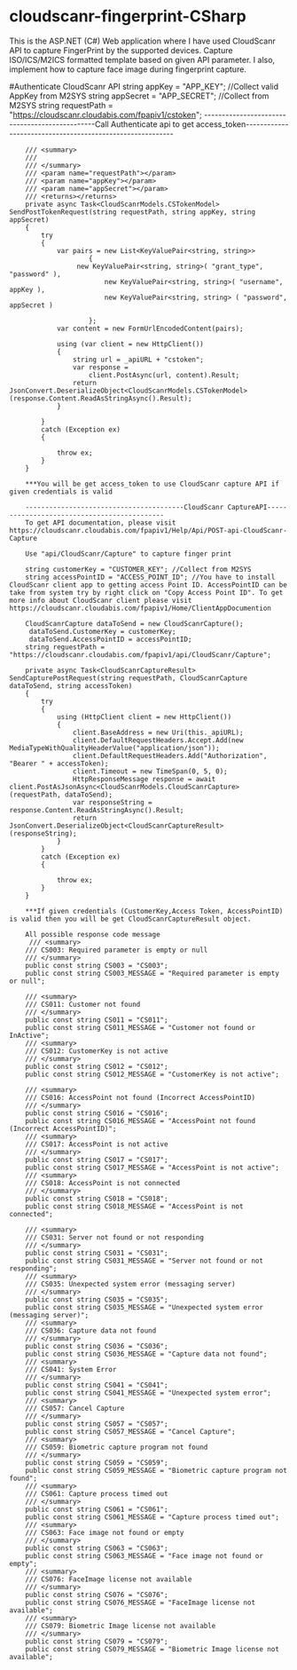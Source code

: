# cloudscanr-fingerprint-CSharp
This is the  ASP.NET (C#) Web application where I have used CloudScanr API to capture FingerPrint by the supported devices. Capture ISO/ICS/M2ICS formatted template based on given API parameter. I also, implement how to capture face image during fingerprint capture.

#Authenticate CloudScanr API
string appKey = "APP_KEY";  //Collect valid AppKey from M2SYS
string appSecret = "APP_SECRET"; //Collect from M2SYS
string requestPath = "https://cloudscanr.cloudabis.com/fpapiv1/cstoken";
      -----------------------------------------------Call Authenticate api to get access_token----------------------------------------------------------

        /// <summary>
        /// 
        /// </summary>
        /// <param name="requestPath"></param>
        /// <param name="appKey"></param>
        /// <param name="appSecret"></param>
        /// <returns></returns>
        private async Task<CloudScanrModels.CSTokenModel> SendPostTokenRequest(string requestPath, string appKey, string appSecret)
        {
            try
            {
                var pairs = new List<KeyValuePair<string, string>>
                        {
                     new KeyValuePair<string, string>( "grant_type", "password" ),
                            new KeyValuePair<string, string>( "username", appKey ),
                            new KeyValuePair<string, string> ( "password", appSecret )

                        };
                var content = new FormUrlEncodedContent(pairs);

                using (var client = new HttpClient())
                {
                    string url = _apiURL + "cstoken";
                    var response =
                        client.PostAsync(url, content).Result;
                    return JsonConvert.DeserializeObject<CloudScanrModels.CSTokenModel>(response.Content.ReadAsStringAsync().Result);
                }

            }
            catch (Exception ex)
            {

                throw ex;
            }
        }
		
		***You will be get access_token to use CloudScanr capture API if given credentials is valid
		
		----------------------------------------CloudScanr CaptureAPI--------------------------------------------
		To get API documentation, please visit https://cloudscanr.cloudabis.com/fpapiv1/Help/Api/POST-api-CloudScanr-Capture
		
		Use "api/CloudScanr/Capture" to capture finger print
		
		string customerKey = "CUSTOMER_KEY"; //Collect from M2SYS
		string accessPointID = "ACCESS_POINT_ID"; //You have to install CloudScanr client app to getting access Point ID. AccessPointID can be take from system try by right click on "Copy Access Point ID". To get more info about CloudScanr client please visit  https://cloudscanr.cloudabis.com/fpapiv1/Home/ClientAppDocumention
		
		CloudScanrCapture dataToSend = new CloudScanrCapture();
		 dataToSend.CustomerKey = customerKey;
		 dataToSend.AccessPointID = accessPointID;
		string reguestPath = "https://cloudscanr.cloudabis.com/fpapiv1/api/CloudScanr/Capture";
		
		private async Task<CloudScanrCaptureResult> SendCapturePostRequest(string requestPath, CloudScanrCapture dataToSend, string accessToken)
        {
            try
            {
                using (HttpClient client = new HttpClient())
                {
                    client.BaseAddress = new Uri(this._apiURL);
                    client.DefaultRequestHeaders.Accept.Add(new MediaTypeWithQualityHeaderValue("application/json"));
                    client.DefaultRequestHeaders.Add("Authorization", "Bearer " + accessToken);
                    client.Timeout = new TimeSpan(0, 5, 0);
                    HttpResponseMessage response = await client.PostAsJsonAsync<CloudScanrModels.CloudScanrCapture>(requestPath, dataToSend);
                    var responseString = response.Content.ReadAsStringAsync().Result;
                    return JsonConvert.DeserializeObject<CloudScanrCaptureResult>(responseString);
                }
            }
            catch (Exception ex)
            {

                throw ex;
            }
        }	
		
		***If given credentials (CustomerKey,Access Token, AccessPointID) is valid then you will be get CloudScanrCaptureResult object.
		
		All possible response code message
		 /// <summary>
        /// CS003: Required parameter is empty or null
        /// </summary>
        public const string CS003 = "CS003";
        public const string CS003_MESSAGE = "Required parameter is empty or null";

        /// <summary>
        /// CS011: Customer not found
        /// </summary>
        public const string CS011 = "CS011";
        public const string CS011_MESSAGE = "Customer not found or InActive";
        /// <summary>
        /// CS012: CustomerKey is not active
        /// </summary>
        public const string CS012 = "CS012";
        public const string CS012_MESSAGE = "CustomerKey is not active";

        /// <summary>
        /// CS016: AccessPoint not found (Incorrect AccessPointID)
        /// </summary>
        public const string CS016 = "CS016";
        public const string CS016_MESSAGE = "AccessPoint not found (Incorrect AccessPointID)";
        /// <summary>
        /// CS017: AccessPoint is not active
        /// </summary>
        public const string CS017 = "CS017";
        public const string CS017_MESSAGE = "AccessPoint is not active";
        /// <summary>
        /// CS018: AccessPoint is not connected
        /// </summary>
        public const string CS018 = "CS018";
        public const string CS018_MESSAGE = "AccessPoint is not connected";

        /// <summary>
        /// CS031: Server not found or not responding
        /// </summary>
        public const string CS031 = "CS031";
        public const string CS031_MESSAGE = "Server not found or not responding";
        /// <summary>
        /// CS035: Unexpected system error (messaging server)
        /// </summary>
        public const string CS035 = "CS035";
        public const string CS035_MESSAGE = "Unexpected system error (messaging server)";
        /// <summary>
        /// CS036: Capture data not found
        /// </summary>
        public const string CS036 = "CS036";
        public const string CS036_MESSAGE = "Capture data not found";
        /// <summary>
        /// CS041: System Error
        /// </summary>
        public const string CS041 = "CS041";
        public const string CS041_MESSAGE = "Unexpected system error";
        /// <summary>
        /// CS057: Cancel Capture
        /// </summary>
        public const string CS057 = "CS057";
        public const string CS057_MESSAGE = "Cancel Capture";
        /// <summary>
        /// CS059: Biometric capture program not found
        /// </summary>
        public const string CS059 = "CS059";
        public const string CS059_MESSAGE = "Biometric capture program not found";
        /// <summary>
        /// CS061: Capture process timed out
        /// </summary>
        public const string CS061 = "CS061";
        public const string CS061_MESSAGE = "Capture process timed out";
        /// <summary>
        /// CS063: Face image not found or empty
        /// </summary>
        public const string CS063 = "CS063";
        public const string CS063_MESSAGE = "Face image not found or empty";
        /// <summary>
        /// CS076: FaceImage license not available
        /// </summary>
        public const string CS076 = "CS076";
        public const string CS076_MESSAGE = "FaceImage license not available";
        /// <summary>
        /// CS079: Biometric Image license not available
        /// </summary>
        public const string CS079 = "CS079";
        public const string CS079_MESSAGE = "Biometric Image license not available";
		
					